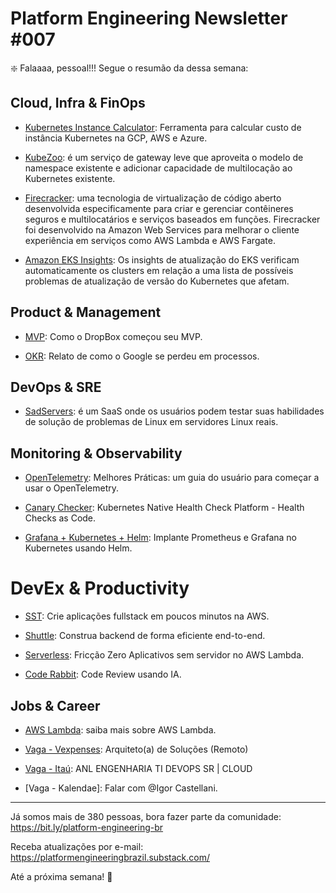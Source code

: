 # Platform Engineering Newsletter #007

❇️ Falaaaa, pessoal!!! Segue o resumão da dessa semana:

## Cloud, Infra & FinOps

- [Kubernetes Instance Calculator](https://learnk8s.io/kubernetes-instance-calculator): Ferramenta para calcular custo de instância Kubernetes na GCP, AWS e Azure.

- [KubeZoo](https://github.com/kubewharf/kubezoo): é um serviço de gateway leve que aproveita o modelo de namespace existente e adicionar capacidade de multilocação ao Kubernetes existente.

- [Firecracker](https://firecracker-microvm.github.io/): uma tecnologia de virtualização de código aberto desenvolvida especificamente para criar e gerenciar contêineres seguros e multilocatários e serviços baseados em funções. Firecracker foi desenvolvido na Amazon Web Services para melhorar o cliente experiência em serviços como AWS Lambda e AWS Fargate.

- [Amazon EKS Insights](https://www.linkedin.com/posts/rafael-s-conceicao_amazon-eks-introduces-upgrade-insights-activity-7143592330300751872-0I8a): Os insights de atualização do EKS verificam automaticamente os clusters em relação a uma lista de possíveis problemas de atualização de versão do Kubernetes que afetam.


## Product & Management

- [MVP](https://techcrunch.com/2011/10/19/dropbox-minimal-viable-product/): Como o DropBox começou seu MVP.

- [OKR](https://pravse.medium.com/the-maze-is-in-the-mouse-980c57cfd61a): Relato de como o Google se perdeu em processos.


## DevOps & SRE

- [SadServers](https://sadservers.com/): é um SaaS onde os usuários podem testar suas habilidades de solução de problemas de Linux em servidores Linux reais.


## Monitoring & Observability

- [OpenTelemetry](https://grafana.com/blog/2023/12/18/opentelemetry-best-practices-a-users-guide-to-getting-started-with-opentelemetry/): Melhores Práticas: um guia do usuário para começar a usar o OpenTelemetry.

- [Canary Checker](https://canarychecker.io/): Kubernetes Native Health Check Platform - Health Checks as Code.

- [Grafana + Kubernetes + Helm](https://medium.com/@gayatripawar401/deploy-prometheus-and-grafana-on-kubernetes-using-helm-5aa9d4fbae66): Implante Prometheus e Grafana no Kubernetes usando Helm.

# DevEx & Productivity

- [SST](https://sst.dev/): Crie aplicações fullstack em poucos minutos na AWS.
- [Shuttle](https://www.shuttle.rs/): Construa backend de forma eficiente end-to-end.
- [Serverless](https://www.serverless.com/): Fricção Zero Aplicativos sem servidor no AWS Lambda.

- [Code Rabbit](https://coderabbit.ai/): Code Review usando IA.


## Jobs & Career

- [AWS Lambda](https://digitalcloud.training/aws-lambda/): saiba mais sobre AWS Lambda.

- [Vaga - Vexpenses](https://vexpenses.gupy.io/jobs/5800420?jobBoardSource=gupy_public_page): Arquiteto(a) de Soluções (Remoto)

- [Vaga - Itaú](https://vemproitau.gupy.io/jobs/5797547): ANL ENGENHARIA TI DEVOPS SR | CLOUD

- [Vaga - Kalendae]: Falar com @Igor Castellani.


---

Já somos mais de 380 pessoas, bora fazer parte da comunidade:
https://bit.ly/platform-engineering-br


Receba atualizações por e-mail:
https://platformengineeringbrazil.substack.com/

Até a próxima semana! 
💚
